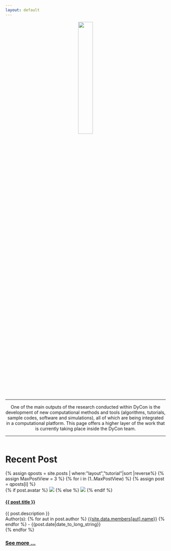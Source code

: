 ```yaml
---
layout: default
---
```


<header class="intro-header">
  <div class="container">
    <div class="col-md-10 col-md-offset-1">
      <div class="site-heading">
        <img class="index-img" src="{{site.url}}/{{site.baseurl}}/assets/logo_DyCon.png" width="30%" alt="" srcset="">
        <hr class="small">
        <span class="subheading">One of the main outputs of the research conducted within DyCon is the development of new computational methods and tools (algorithms, tutorials, sample codes, software and simulations), all of which are being integrated in a computational platform. This page offers a higher layer of the work that is currently taking place inside the DyCon team.
        </span>
        <hr>
      </div>
    </div>
  </div>
</header>


<div class="container">
  <div class="col-md-10 col-md-offset-1">
    <h1 class="h1-title">Recent Post</h1>    
    {% assign qposts = site.posts | where:"layout","tutorial"|sort |reverse%}
    {% assign MaxPostView = 3 %}
    {% for i in (1..MaxPostView) %}
      {% assign post = qposts[i] %}
      <div class="post-preview shadowbox">
        <div class="post-avatar">
        {% if post.avatar %}
        <img src="{{ post.avatar }}">
        {% else %}
        <img src="https://www.serautonomo.net/wp-content/plugins/sp-amp/placeholder.png">
        {% endif %}
        </div>
        <div class="post-info">
          <a href="{{ post.url | prepend: site.baseurl }}" class="display-block">
            <h4 class="post-preview-title ellipsis-two-lines"> {{ post.title }} </h4>
          </a>
          <div class="post-preview-subtitle ellipsis-two-lines">
            {{ post.description }}
          </div>
          <div class="post-preview-authors ellipsis-one-line">
            Author(s):
            {% for aut in post.author %}
                <a href="{{site.url}}{{site.baseurl}}/author/{{aut}}">{{site.data.members[aut].name}}</a>
            {% endfor %}
            - {{post.date|date_to_long_string}}
          </div>
        </div>
      </div>
    {% endfor %}
    <h3 class="see-more"><a href="{{site.url}}{{site.baseurl}}/projects/posts">See more ...</a></h3>
  </div>
</div>
